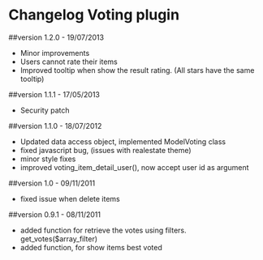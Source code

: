 Changelog Voting plugin
=========================

##version 1.2.0 - 19/07/2013

* Minor improvements
* Users cannot rate their items
* Improved tooltip when show the result rating. (All stars have the same tooltip)

##version 1.1.1 - 17/05/2013

* Security patch

##version 1.1.0 - 18/07/2012

* Updated data access object, implemented ModelVoting class
* fixed javascript bug, (issues with realestate theme)
* minor style fixes
* improved voting_item_detail_user(), now accept user id as argument

##version 1.0 - 09/11/2011

* fixed issue when delete items

##version 0.9.1 - 08/11/2011

* added function for retrieve the votes using filters. get_votes($array_filter)
* added function, for show items best voted

